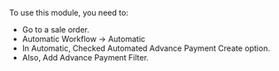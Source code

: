 To use this module, you need to:

- Go to a sale order.
- Automatic Workflow -\> Automatic
- In Automatic, Checked Automated Advance Payment Create option.
- Also, Add Advance Payment Filter.
